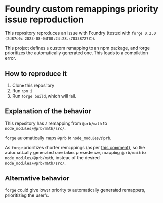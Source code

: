 # Foundry custom remappings priority issue reproduction

This repository reproduces an issue with Foundry (tested with `forge 0.2.0 (2d87c0c 2023-08-04T00:24:28.478338727Z)`).

This project defines a custom remapping to an npm package, and forge prioritizes the automatically generated one. This leads to a compilation error.


## How to reproduce it

1. Clone this repository
2. Run `npm i`
3. Run `forge build`, which will fail.

## Explanation of the behavior

This repository has a remapping from `@prb/math` to `node_modules/@prb/math/src/`.

`forge` automatically maps `@prb` to `node_modules/@prb`.

As `forge` prioritizes shorter remappings (as per [this comment](https://github.com/foundry-rs/foundry/blob/4ebac29412e5fbec8806e8cf6e762d08eea9bc8c/config/src/providers/remappings.rs#L48-L50)), so the automatically generated one takes presedence, mapping `@prb/math` to `node_modules/@prb/math`, instead of the desired `node_modules/@prb/math/src/`.


## Alternative behavior

`forge` could give lower priority to automatically generated remappers, prioritizing the user's.
